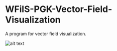 # WFiIS-PGK-Vector-Field-Visualization
A program for vector field visualization.

![alt text](https://i.imgur.com/qVrgPdf.png)
